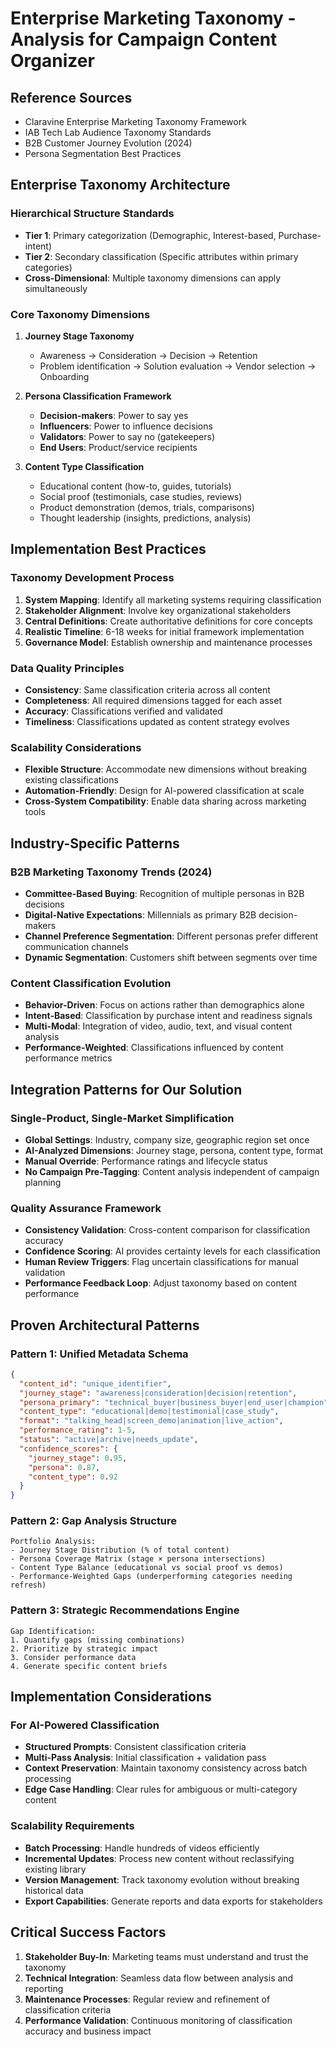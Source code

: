 # Enterprise Marketing Taxonomy - Analysis for Campaign Content Organizer

## **Reference Sources**
- Claravine Enterprise Marketing Taxonomy Framework
- IAB Tech Lab Audience Taxonomy Standards
- B2B Customer Journey Evolution (2024)
- Persona Segmentation Best Practices

## **Enterprise Taxonomy Architecture**

### **Hierarchical Structure Standards**
- **Tier 1**: Primary categorization (Demographic, Interest-based, Purchase-intent)
- **Tier 2**: Secondary classification (Specific attributes within primary categories)
- **Cross-Dimensional**: Multiple taxonomy dimensions can apply simultaneously

### **Core Taxonomy Dimensions**
1. **Journey Stage Taxonomy**
   - Awareness → Consideration → Decision → Retention
   - Problem identification → Solution evaluation → Vendor selection → Onboarding

2. **Persona Classification Framework**
   - **Decision-makers**: Power to say yes
   - **Influencers**: Power to influence decisions  
   - **Validators**: Power to say no (gatekeepers)
   - **End Users**: Product/service recipients

3. **Content Type Classification**
   - Educational content (how-to, guides, tutorials)
   - Social proof (testimonials, case studies, reviews)
   - Product demonstration (demos, trials, comparisons)
   - Thought leadership (insights, predictions, analysis)

## **Implementation Best Practices**

### **Taxonomy Development Process**
1. **System Mapping**: Identify all marketing systems requiring classification
2. **Stakeholder Alignment**: Involve key organizational stakeholders
3. **Central Definitions**: Create authoritative definitions for core concepts
4. **Realistic Timeline**: 6-18 weeks for initial framework implementation
5. **Governance Model**: Establish ownership and maintenance processes

### **Data Quality Principles**
- **Consistency**: Same classification criteria across all content
- **Completeness**: All required dimensions tagged for each asset
- **Accuracy**: Classifications verified and validated
- **Timeliness**: Classifications updated as content strategy evolves

### **Scalability Considerations**
- **Flexible Structure**: Accommodate new dimensions without breaking existing classifications
- **Automation-Friendly**: Design for AI-powered classification at scale
- **Cross-System Compatibility**: Enable data sharing across marketing tools

## **Industry-Specific Patterns**

### **B2B Marketing Taxonomy Trends (2024)**
- **Committee-Based Buying**: Recognition of multiple personas in B2B decisions
- **Digital-Native Expectations**: Millennials as primary B2B decision-makers
- **Channel Preference Segmentation**: Different personas prefer different communication channels
- **Dynamic Segmentation**: Customers shift between segments over time

### **Content Classification Evolution**
- **Behavior-Driven**: Focus on actions rather than demographics alone
- **Intent-Based**: Classification by purchase intent and readiness signals
- **Multi-Modal**: Integration of video, audio, text, and visual content analysis
- **Performance-Weighted**: Classifications influenced by content performance metrics

## **Integration Patterns for Our Solution**

### **Single-Product, Single-Market Simplification**
- **Global Settings**: Industry, company size, geographic region set once
- **AI-Analyzed Dimensions**: Journey stage, persona, content type, format
- **Manual Override**: Performance ratings and lifecycle status
- **No Campaign Pre-Tagging**: Content analysis independent of campaign planning

### **Quality Assurance Framework**
- **Consistency Validation**: Cross-content comparison for classification accuracy
- **Confidence Scoring**: AI provides certainty levels for each classification
- **Human Review Triggers**: Flag uncertain classifications for manual validation
- **Performance Feedback Loop**: Adjust taxonomy based on content performance

## **Proven Architectural Patterns**

### **Pattern 1: Unified Metadata Schema**
```json
{
  "content_id": "unique_identifier",
  "journey_stage": "awareness|consideration|decision|retention",
  "persona_primary": "technical_buyer|business_buyer|end_user|champion",
  "content_type": "educational|demo|testimonial|case_study",
  "format": "talking_head|screen_demo|animation|live_action",
  "performance_rating": 1-5,
  "status": "active|archive|needs_update",
  "confidence_scores": {
    "journey_stage": 0.95,
    "persona": 0.87,
    "content_type": 0.92
  }
}
```

### **Pattern 2: Gap Analysis Structure**
```
Portfolio Analysis:
- Journey Stage Distribution (% of total content)
- Persona Coverage Matrix (stage × persona intersections)
- Content Type Balance (educational vs social proof vs demos)
- Performance-Weighted Gaps (underperforming categories needing refresh)
```

### **Pattern 3: Strategic Recommendations Engine**
```
Gap Identification:
1. Quantify gaps (missing combinations)
2. Prioritize by strategic impact
3. Consider performance data
4. Generate specific content briefs
```

## **Implementation Considerations**

### **For AI-Powered Classification**
- **Structured Prompts**: Consistent classification criteria
- **Multi-Pass Analysis**: Initial classification + validation pass
- **Context Preservation**: Maintain taxonomy consistency across batch processing
- **Edge Case Handling**: Clear rules for ambiguous or multi-category content

### **Scalability Requirements**
- **Batch Processing**: Handle hundreds of videos efficiently
- **Incremental Updates**: Process new content without reclassifying existing library
- **Version Management**: Track taxonomy evolution without breaking historical data
- **Export Capabilities**: Generate reports and data exports for stakeholders

## **Critical Success Factors**
1. **Stakeholder Buy-In**: Marketing teams must understand and trust the taxonomy
2. **Technical Integration**: Seamless data flow between analysis and reporting
3. **Maintenance Processes**: Regular review and refinement of classification criteria
4. **Performance Validation**: Continuous monitoring of classification accuracy and business impact